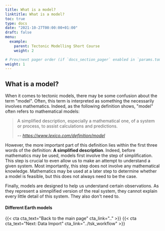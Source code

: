 ```yaml
---
title: What is a model?
linktitle: What is a model?
toc: true
type: docs
date: "2021-10-27T00:00:00+01:00"
draft: false
menu:
  example:
    parent: Tectonic Modelling Short Course
    weight: 2

# Prev/next pager order (if `docs_section_pager` enabled in `params.toml`)
weight: 1
---
```


## What is a model?
When it comes to tectonic models, there may be some confusion about the term "model". Often, this term is interpreted as something the necessarily involves mathematics. Indeed, as the following definition shows, "model" often refers to mathematical models:
> A simplified description, especially a mathematical one, of a system or process, to assist calculations and predictions.
>
> -- <cite>https://www.lexico.com/definition/model</cite>

However, the more important part of this definition lies within the first three words of the definition: **A simplified description**. Indeed, before mathematics may be used, models first involve the step of simplification. This step is crucial to even allow us to make an attempt to understand a given system. Most importantly, this step does not involve any mathematical knowledge. Mathematics may be used at a later step to determine whether a model is feasible, but this does not always need to be the case.

Finally, models are designed to help us understand certain observations. As they represent a simnplified version of the real system, they cannot explain every little detail of this system. They also don't need to. 

#### Different Earth models

{{< cta cta_text="Back to the main page" cta_link=".." >}} 
{{< cta cta_text="Next: Data Import" cta_link="../tsk_workflow" >}} 